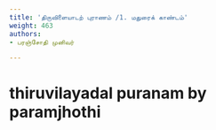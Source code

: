 ```yaml
---
title: 'திருவிளையாடற் புராணம் /1. மதுரைக் காண்டம்'
weight: 463
authors:
- பரஞ்சோதி முனிவர்

---
```


# thiruvilayadal puranam by paramjhothi